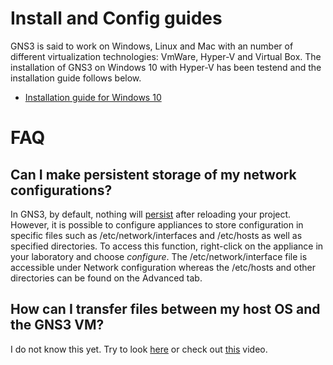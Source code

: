 # Install and Config guides

GNS3 is said to work on Windows, Linux and Mac with an number of different virtualization technologies: VmWare, Hyper-V and Virtual Box. The installation of GNS3 on Windows 10 with Hyper-V has been testend and the installation guide follows below.

- [Installation guide for Windows 10](Installation_guide.md)

# FAQ

## Can I make persistent storage of my network configurations?

In GNS3, by default, nothing will [persist](https://docs.gns3.com/docs/emulators/docker-support-in-gns3/#persistence) after reloading your project. However, it is possible to configure appliances to store configuration in specific files such as /etc/network/interfaces and /etc/hosts as well as specified directories. To access this function, right-click on the appliance in your laboratory and choose _configure_. The /etc/network/interface file is accessible under Network configuration whereas the /etc/hosts and other directories can be found on the Advanced tab.

## How can I transfer files between my host OS and the GNS3 VM?

I do not know this yet. Try to look [here](https://www.itechtics.com/share-files-between-guest-host-hyper-v/) or check out [this](https://www.youtube.com/watch?v=pQHZ3sgQNrM) video.
